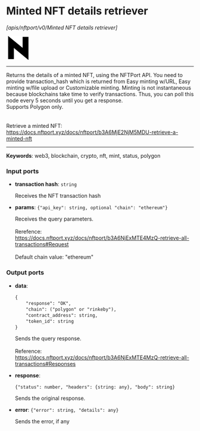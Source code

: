 # Minted NFT details retriever

_[apis/nftport/v0/Minted NFT details retriever]_

![icon](</assets/icons/352b98b2-6df6-4a21-93e1-a31cf5b9311d.png>)

---

Returns the details of a minted NFT, using the NFTPort API. You need to provide transaction_hash which is returned from Easy minting w/URL, Easy minting w/file upload or Customizable minting. Minting is not instantaneous because blockchains take time to verify transactions. Thus, you can poll this node every 5 seconds until you get a response.<br>
Supports Polygon only.<br>
<br>
<br>
Retrieve a minted NFT:<br>
https://docs.nftport.xyz/docs/nftport/b3A6MjE2NjM5MDU-retrieve-a-minted-nft<br>

---

__Keywords__: web3, blockchain, crypto, nft, mint, status, polygon

### Input ports

* __transaction hash__: ` string `

    Receives the NFT transaction hash<br>


* __params__: ` {"api_key": string, optional "chain": "ethereum"} `

    Receives the query parameters.<br>
    <br>
    Rerefence:<br>
    https://docs.nftport.xyz/docs/nftport/b3A6NjExMTE4MzQ-retrieve-all-transactions#Request<br>
    <br>
    Default chain value: "ethereum"<br>

### Output ports

* __data__: 
    ```
    {
        "response": "OK",
        "chain": ("polygon" or "rinkeby"),
        "contract_address": string,
        "token_id": string
    }
    ```

    Sends the query response.<br>
    <br>
    Reference:<br>
    https://docs.nftport.xyz/docs/nftport/b3A6NjExMTE4MzQ-retrieve-all-transactions#Responses<br>


* __response__: 
    ```
    {"status": number, "headers": {string: any}, "body": string}
    ```

    Sends the original response.<br>


* __error__: ` {"error": string, "details": any} `

    Sends the error, if any<br>

